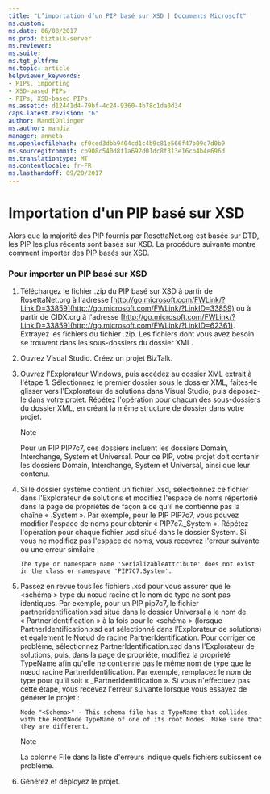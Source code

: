 ```yaml
---
title: "L’importation d’un PIP basé sur XSD | Documents Microsoft"
ms.custom: 
ms.date: 06/08/2017
ms.prod: biztalk-server
ms.reviewer: 
ms.suite: 
ms.tgt_pltfrm: 
ms.topic: article
helpviewer_keywords:
- PIPs, importing
- XSD-based PIPs
- PIPs, XSD-based PIPs
ms.assetid: d12441d4-79bf-4c24-9360-4b78c1da0d34
caps.latest.revision: "6"
author: MandiOhlinger
ms.author: mandia
manager: anneta
ms.openlocfilehash: cf0ced3dbb9404cd1c4b9c81e566f47b09c7d0b9
ms.sourcegitcommit: cb908c540d8f1a692d01dc8f313e16cb4b4e696d
ms.translationtype: MT
ms.contentlocale: fr-FR
ms.lasthandoff: 09/20/2017
---
```

# <a name="importing-an-xsd-based-pip"></a>Importation d'un PIP basé sur XSD
Alors que la majorité des PIP fournis par RosettaNet.org est basée sur DTD, les PIP les plus récents sont basés sur XSD. La procédure suivante montre comment importer des PIP basés sur XSD.  
  
### <a name="to-import-an-xsd-based-pip"></a>Pour importer un PIP basé sur XSD  
  
1.  Téléchargez le fichier .zip du PIP basé sur XSD à partir de RosettaNet.org à l'adresse [http://go.microsoft.com/FWLink/?LinkID=33859](http://go.microsoft.com/FWLink/?LinkID=33859) ou à partir de CIDX.org à l'adresse [http://go.microsoft.com/FWLink/?LinkID=33859](http://go.microsoft.com/FWLink/?LinkID=62361). Extrayez les fichiers du fichier .zip. Les fichiers dont vous avez besoin se trouvent dans les sous-dossiers du dossier XML.  
  
2.  Ouvrez Visual Studio. Créez un projet BizTalk.  
  
3.  Ouvrez l'Explorateur Windows, puis accédez au dossier XML extrait à l'étape 1. Sélectionnez le premier dossier sous le dossier XML, faites-le glisser vers l'Explorateur de solutions dans Visual Studio, puis déposez-le dans votre projet. Répétez l'opération pour chacun des sous-dossiers du dossier XML, en créant la même structure de dossier dans votre projet.  
  
    > [!NOTE]
    >  Pour un PIP PIP7c7, ces dossiers incluent les dossiers Domain, Interchange, System et Universal. Pour ce PIP, votre projet doit contenir les dossiers Domain, Interchange, System et Universal, ainsi que leur contenu.  
  
4.  Si le dossier système contient un fichier .xsd, sélectionnez ce fichier dans l'Explorateur de solutions et modifiez l'espace de noms répertorié dans la page de propriétés de façon à ce qu'il ne contienne pas la chaîne « .System ». Par exemple, pour le PIP PIP7c7, vous pouvez modifier l'espace de noms pour obtenir « PIP7c7._System ». Répétez l'opération pour chaque fichier .xsd situé dans le dossier System. Si vous ne modifiez pas l'espace de noms, vous recevrez l'erreur suivante ou une erreur similaire :  
  
    ```  
    The type or namespace name 'SerializableAttribute' does not exist in the class or namespace 'PIP7C7.System'.  
    ```  
  
5.  Passez en revue tous les fichiers .xsd pour vous assurer que le \<schéma > type du nœud racine et le nom de type ne sont pas identiques. Par exemple, pour un PIP pip7c7, le fichier partneridentification.xsd situé dans le dossier Universal a le nom de « PartnerIdentification » à la fois pour le \<schéma > (lorsque PartnerIdentification.xsd est sélectionné dans l’Explorateur de solutions) et également le Nœud de racine PartnerIdentification. Pour corriger ce problème, sélectionnez PartnerIdentification.xsd dans l'Explorateur de solutions, puis, dans la page de propriété, modifiez la propriété TypeName afin qu'elle ne contienne pas le même nom de type que le nœud racine PartnerIdentification. Par exemple, remplacez le nom de type pour qu'il soit « _PartnerIdentification ». Si vous n'effectuez pas cette étape, vous recevez l'erreur suivante lorsque vous essayez de générer le projet :  
  
    ```  
    Node "<Schema>" - This schema file has a TypeName that collides with the RootNode TypeName of one of its root Nodes. Make sure that they are different.  
    ```  
  
    > [!NOTE]
    >  La colonne File dans la liste d'erreurs indique quels fichiers subissent ce problème.  
  
6.  Générez et déployez le projet.